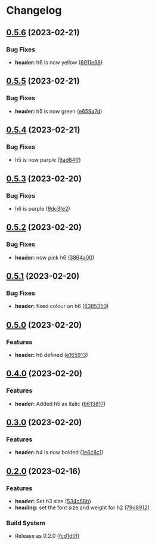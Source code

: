 # Changelog

## [0.5.6](https://github.com/pbagnall/css-in-npm-test/compare/v0.5.5...v0.5.6) (2023-02-21)


### Bug Fixes

* **header:** h6 is now yellow ([6911e98](https://github.com/pbagnall/css-in-npm-test/commit/6911e98fc995d29a3eb67f9ee591207f3f80b0c4))

## [0.5.5](https://github.com/pbagnall/css-in-npm-test/compare/v0.5.4...v0.5.5) (2023-02-21)


### Bug Fixes

* **header:** h5 is now green ([e659a7d](https://github.com/pbagnall/css-in-npm-test/commit/e659a7d49d17fbc0ab858cb37fe9f6adf99b02b5))

## [0.5.4](https://github.com/pbagnall/css-in-npm-test/compare/v0.5.3...v0.5.4) (2023-02-21)


### Bug Fixes

* h5 is now purple ([9ad84ff](https://github.com/pbagnall/css-in-npm-test/commit/9ad84fff24b6241518b18de6616cc793e4dc4eb5))

## [0.5.3](https://github.com/pbagnall/css-in-npm-test/compare/v0.5.2...v0.5.3) (2023-02-20)


### Bug Fixes

* h6 is purple ([9dc3fe2](https://github.com/pbagnall/css-in-npm-test/commit/9dc3fe2b2441cc24dd0bfcb2f85451899f75f3ea))

## [0.5.2](https://github.com/pbagnall/css-in-npm-test/compare/v0.5.1...v0.5.2) (2023-02-20)


### Bug Fixes

* **header:** now pink h6 ([3864a00](https://github.com/pbagnall/css-in-npm-test/commit/3864a00912affddeabcf3351809652ce63b351c7))

## [0.5.1](https://github.com/pbagnall/css-in-npm-test/compare/v0.5.0...v0.5.1) (2023-02-20)


### Bug Fixes

* **header:** fixed colour on h6 ([6385350](https://github.com/pbagnall/css-in-npm-test/commit/6385350f358163b0acb40428578706d1ec24023d))

## [0.5.0](https://github.com/pbagnall/css-in-npm-test/compare/v0.4.0...v0.5.0) (2023-02-20)


### Features

* **header:** h6 defined ([e165913](https://github.com/pbagnall/css-in-npm-test/commit/e16591394408fc51d47f5a781f201fa37a760c25))

## [0.4.0](https://github.com/pbagnall/css-in-npm-test/compare/v0.3.0...v0.4.0) (2023-02-20)


### Features

* **header:** Added h5 as italic ([b613817](https://github.com/pbagnall/css-in-npm-test/commit/b6138179b99844eb03f66824f87ddd6820ff0865))

## [0.3.0](https://github.com/pbagnall/css-in-npm-test/compare/v0.2.0...v0.3.0) (2023-02-20)


### Features

* **header:** h4 is now bolded ([1e6c8c1](https://github.com/pbagnall/css-in-npm-test/commit/1e6c8c12f05358195c895b87b5fb3c7ac8ffa1a9))

## [0.2.0](https://github.com/pbagnall/css-in-npm-test/compare/v0.1.0-alpha5...v0.2.0) (2023-02-16)


### Features

* **header:** Set h3 size ([534c68b](https://github.com/pbagnall/css-in-npm-test/commit/534c68bbd84d258f3905565e46fd9a0de6dbcbdc))
* **heading:** set the font size and weight for h2 ([79d8912](https://github.com/pbagnall/css-in-npm-test/commit/79d8912f86bebcd755f6a0b48cb70c1517929ea8))


### Build System

* Release as 0.2.0 ([fcd1d0f](https://github.com/pbagnall/css-in-npm-test/commit/fcd1d0f4b603602669e8e0194af97cdbf011e700))
